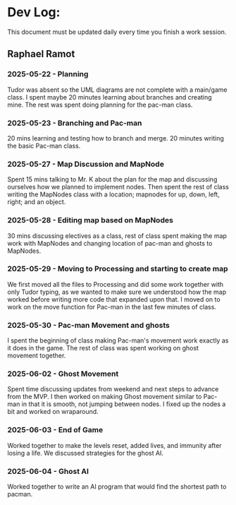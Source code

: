 # Dev Log:

This document must be updated daily every time you finish a work session.

## Raphael Ramot

### 2025-05-22 - Planning
Tudor was absent so the UML diagrams are not complete with a main/game class. I spent maybe 20 minutes learning about branches and creating mine. The rest was spent doing planning for the pac-man class. 

### 2025-05-23 - Branching and Pac-man
20 mins learning and testing how to branch and merge. 20 minutes writing the basic Pac-man class.

### 2025-05-27 - Map Discussion and MapNode
Spent 15 mins talking to Mr. K about the plan for the map and discussing ourselves how we planned to implement nodes. Then spent the rest of class writing the MapNodes class with a location; mapnodes for up, down, left, right; and an object.

### 2025-05-28 - Editing map based on MapNodes
30 mins discussing electives as a class, rest of class spent making the map work with MapNodes and changing location of pac-man and ghosts to MapNodes.

### 2025-05-29 - Moving to Processing and starting to create map
We first moved all the files to Processing and did some work together with only Tudor typing, as we wanted to make sure we understood how the map worked before writing more code that expanded upon that. I moved on to work on the move function for Pac-man in the last few minutes of class.

### 2025-05-30 - Pac-man Movement and ghosts
I spent the beginning of class making Pac-man's movement work exactly as it does in the game. The rest of class was spent working on ghost movement together.

### 2025-06-02 - Ghost Movement
Spent time discussing updates from weekend and next steps to advance from the MVP. I then worked on making Ghost movement similar to Pac-man in that it is smooth, not jumping between nodes. I fixed up the nodes a bit and worked on wraparound.

### 2025-06-03 - End of Game
Worked together to make the levels reset, added lives, and immunity after losing a life. We discussed strategies for the ghost AI.

### 2025-06-04 - Ghost AI
Worked together to write an AI program that would find the shortest path to pacman.